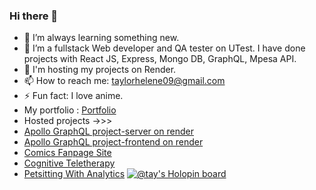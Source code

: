 ### Hi there 👋


- 🌱 I’m always learning something new.
- 👯 I’m a fullstack Web developer and QA tester on UTest. I have done projects with React JS, Express, Mongo DB, GraphQL, Mpesa API.
- 💬 I'm hosting my projects on Render. 
- 📫 How to reach me: taylorhelene09@gmail.com
- ⚡ Fun fact: I love anime.
-  My portfolio :  [Portfolio](https://taylorhelene.github.io/Chemtai-s_portfolio/)
-  Hosted projects ->>>
-  [Apollo GraphQL project-server on render](https://server-80vk.onrender.com)
-  [Apollo GraphQL project-frontend on render](https://trial-azpj.onrender.com)
-  [Comics Fanpage Site](https://comic-xyqz.onrender.com)
-  [Cognitive Teletherapy](https://teletherapy.onrender.com)
-  [Petsitting With Analytics](https://hostingpetsitting.onrender.com)
[![@tay's Holopin board](https://holopin.me/tay)](https://holopin.io/@tay)

